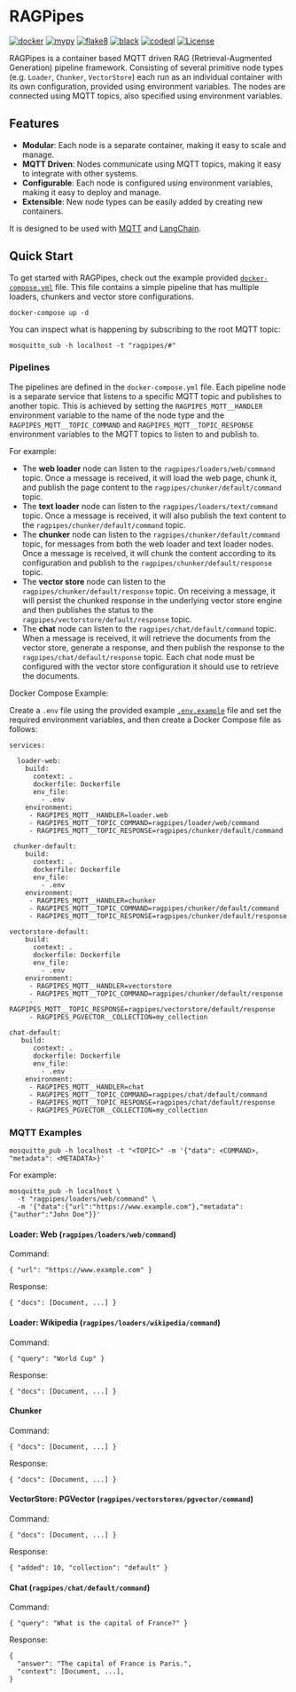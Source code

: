# RAGPipes

[![docker](https://github.com/jinglemansweep/ragpipes/actions/workflows/docker.yml/badge.svg)](https://github.com/jinglemansweep/ragpipes/actions/workflows/docker.yml)
[![mypy](https://github.com/jinglemansweep/ragpipes/actions/workflows/mypy.yml/badge.svg)](https://github.com/jinglemansweep/ragpipes/actions/workflows/mypy.yml) [![flake8](https://github.com/jinglemansweep/ragpipes/actions/workflows/flake8.yml/badge.svg)](https://github.com/jinglemansweep/ragpipes/actions/workflows/flake8.yml) [![black](https://github.com/jinglemansweep/ragpipes/actions/workflows/black.yml/badge.svg)](https://github.com/jinglemansweep/ragpipes/actions/workflows/black.yml) [![codeql](https://github.com/jinglemansweep/ragpipes/actions/workflows/codeql.yml/badge.svg)](https://github.com/jinglemansweep/ragpipes/actions/workflows/codeql.yml) [![License](https://img.shields.io/badge/License-Apache_2.0-blue.svg)](https://opensource.org/licenses/Apache-2.0)

RAGPipes is a container based MQTT driven RAG (Retrieval-Augmented Generation) pipeline framework. Consisting of several primitive node types (e.g. `Loader`, `Chunker`, `VectorStore`) each run as an individual container with its own configuration, provided using environment variables. The nodes are connected using MQTT topics, also specified using environment variables.

## Features

- **Modular**: Each node is a separate container, making it easy to scale and manage.
- **MQTT Driven**: Nodes communicate using MQTT topics, making it easy to integrate with other systems.
- **Configurable**: Each node is configured using environment variables, making it easy to deploy and manage.
- **Extensible**: New node types can be easily added by creating new containers.

It is designed to be used with [MQTT](https://mqtt.org/) and [LangChain](https://www.langchain.com/).

## Quick Start

To get started with RAGPipes, check out the example provided [`docker-compose.yml`](./docker-compose.yml) file. This file contains a simple pipeline that has multiple loaders, chunkers and vector store configurations.

    docker-compose up -d

You can inspect what is happening by subscribing to the root MQTT topic:

    mosquitto_sub -h localhost -t "ragpipes/#"

### Pipelines

The pipelines are defined in the `docker-compose.yml` file. Each pipeline node is a separate service that listens to a specific MQTT topic and publishes to another topic. This is achieved by setting the `RAGPIPES_MQTT__HANDLER` environment variable to the name of the node type and the `RAGPIPES_MQTT__TOPIC_COMMAND` and `RAGPIPES_MQTT__TOPIC_RESPONSE` environment variables to the MQTT topics to listen to and publish to.

For example:

- The **web loader** node can listen to the `ragpipes/loaders/web/command` topic. Once a message is received, it will load the web page, chunk it, and publish the page content to the `ragpipes/chunker/default/command` topic.
- The **text loader** node can listen to the `ragpipes/loaders/text/command` topic. Once a message is received, it will also publish the text content to the `ragpipes/chunker/default/command` topic.
- The **chunker** node can listen to the `ragpipes/chunker/default/command` topic, for messages from both the web loader and text loader nodes. Once a message is received, it will chunk the content according to its configuration and publish to the `ragpipes/chunker/default/response` topic.
- The **vector store** node can listen to the `ragpipes/chunker/default/response` topic. On receiving a message, it will persist the chunked response in the underlying vector store engine and then publishes the status to the `ragpipes/vectorstore/default/response` topic.
- The **chat** node can listen to the `ragpipes/chat/default/command` topic. When a message is received, it will retrieve the documents from the vector store, generate a response, and then publish the response to the `ragpipes/chat/default/response` topic. Each chat node must be configured with the vector store configuration it should use to retrieve the documents.

Docker Compose Example:

Create a `.env` file using the provided example [`.env.example`](./.env.example) file and set the required environment variables, and then create a Docker Compose file as follows:

    services:

      loader-web:
        build:
          context: .
          dockerfile: Dockerfile
          env_file:
            - .env
        environment:
         - RAGPIPES_MQTT__HANDLER=loader.web
         - RAGPIPES_MQTT__TOPIC_COMMAND=ragpipes/loader/web/command
         - RAGPIPES_MQTT__TOPIC_RESPONSE=ragpipes/chunker/default/command

     chunker-default:
        build:
          context: .
          dockerfile: Dockerfile
          env_file:
            - .env
        environment:
         - RAGPIPES_MQTT__HANDLER=chunker
         - RAGPIPES_MQTT__TOPIC_COMMAND=ragpipes/chunker/default/command
         - RAGPIPES_MQTT__TOPIC_RESPONSE=ragpipes/chunker/default/response

    vectorstore-default:
        build:
          context: .
          dockerfile: Dockerfile
          env_file:
            - .env
        environment:
         - RAGPIPES_MQTT__HANDLER=vectorstore
         - RAGPIPES_MQTT__TOPIC_COMMAND=ragpipes/chunker/default/response
         - RAGPIPES_MQTT__TOPIC_RESPONSE=ragpipes/vectorstore/default/response
         - RAGPIPES_PGVECTOR__COLLECTION=my_collection

    chat-default:
       build:
          context: .
          dockerfile: Dockerfile
          env_file:
            - .env
        environment:
         - RAGPIPES_MQTT__HANDLER=chat
         - RAGPIPES_MQTT__TOPIC_COMMAND=ragpipes/chat/default/command
         - RAGPIPES_MQTT__TOPIC_RESPONSE=ragpipes/chat/default/response
         - RAGPIPES_PGVECTOR__COLLECTION=my_collection

### MQTT Examples

    mosquitto_pub -h localhost -t "<TOPIC>" -m '{"data": <COMMAND>, "metadata": <METADATA>}'

For example:

    mosquitto_pub -h localhost \
      -t "ragpipes/loaders/web/command" \
      -m '{"data":{"url":"https://www.example.com"},"metadata":{"author":"John Doe"}}'

#### Loader: Web (`ragpipes/loaders/web/command`)

Command:

    { "url": "https://www.example.com" }

Response:

    { "docs": [Document, ...] }

#### Loader: Wikipedia (`ragpipes/loaders/wikipedia/command`)

Command:

    { "query": "World Cup" }

Response:

    { "docs": [Document, ...] }

#### Chunker

Command:

    { "docs": [Document, ...] }

Response:

    { "docs": [Document, ...] }

#### VectorStore: PGVector (`ragpipes/vectorstores/pgvector/command`)

Command:

    { "docs": [Document, ...] }

Response:

    { "added": 10, "collection": "default" }

#### Chat (`ragpipes/chat/default/command`)

Command:

    { "query": "What is the capital of France?" }

Response:

    {
      "answer": "The capital of France is Paris.",
      "context": [Document, ...],
    }
